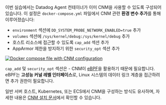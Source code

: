 이번 실습에서는 Datadog Agent 컨테이너가 이미 CNM을 사용할 수 있도록 구성되어 있습니다. 이 설정은 `docker-compose.yml` 파일에서 CNM 관련 **환경 변수 추가**를 통해 이루어졌습니다:

- `environment` 섹션에 `DD_SYSTEM_PROBE_NETWORK_ENABLED=true` 추가
- `volumes` 섹션에 `/sys/kernel/debug:/sys/kernel/debug` 추가
- 호스트 리소스에 접근할 수 있도록 `cap_add` 섹션 추가
- AppArmor 제한을 방지하기 위한 `security_opt` 섹션 추가

[![Docker compose file with CNM configuration](https://play.instruqt.com/assets/tracks/kccv27qqpk4s/ea3ebfbf1943d37c66e345d8114edea4/assets/03-cnm/cnm_docker_compose.png)](https://play.instruqt.com/assets/tracks/kccv27qqpk4s/ea3ebfbf1943d37c66e345d8114edea4/assets/03-cnm/cnm_docker_compose.png)

`cap_add` 및 `security_opt` 섹션은 - CNM이 [eBPF](https://en.wikipedia.org/wiki/Berkeley_Packet_Filter#Extensions_and_optimizations)을 활용하기 때문에 필요합니다. eBPF는 **고성능 커널 레벨 인터페이스**로, Linux 시스템의 데이터 링크 계층을 접근하려면 추가 권한이 필요합니다.

일반 서버 호스트, Kubernetes, 또는 ECS에서 CNM을 구성하는 방식도 유사하며, 자세한 내용은 [CNM 설치 문서](https://docs.datadoghq.com/network_monitoring/performance/setup/?tab=docker)에서 확인할 수 있습니다.